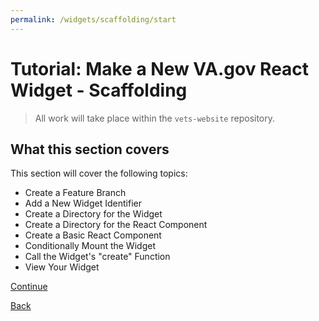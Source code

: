 ```yaml
---
permalink: /widgets/scaffolding/start
---
```


# Tutorial: Make a New VA.gov React Widget - Scaffolding

> All work will take place within the `vets-website` repository.

## What this section covers

This section will cover the following topics:

- Create a Feature Branch
- Add a New Widget Identifier
- Create a Directory for the Widget
- Create a Directory for the React Component
- Create a Basic React Component
- Conditionally Mount the Widget
- Call the Widget's "create" Function
- View Your Widget

[Continue](./2_FEATURE_BRANCH.md)

[Back](../introduction/4_CONDITIONAL_MOUNTING.md)
